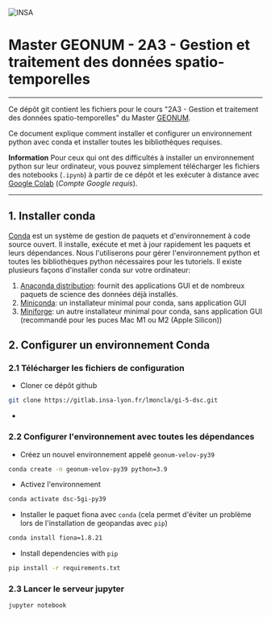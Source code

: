 ![INSA](https://mastergeonum.files.wordpress.com/2021/10/rvb_original.png)

# Master GEONUM - 2A3 - Gestion et traitement des données spatio-temporelles
***

Ce dépôt git contient les fichiers pour le cours "2A3 - Gestion et traitement des données spatio-temporelles" du Master [GEONUM](https://mastergeonum.org/programme/).



Ce document explique comment installer et configurer un environnement python avec conda et installer toutes les bibliothèques requises.

**Information** Pour ceux qui ont des difficultés à installer un environnement python sur leur ordinateur, vous pouvez simplement télécharger les fichiers des notebooks (`.ipynb`) à partir de ce dépôt et les exécuter à distance avec [Google Colab](http://colab.research.google.com) (*Compte Google requis*).

***

## 1. Installer conda

[Conda](https://conda.io/projects/conda/en/latest/index.html) est un système de gestion de paquets et d'environnement à code source ouvert. Il installe, exécute et met à jour rapidement les paquets et leurs dépendances. 
Nous l'utiliserons pour gérer l'environnement python et toutes les bibliothèques python nécessaires pour les tutoriels.
Il existe plusieurs façons d'installer conda sur votre ordinateur:
1. [Anaconda distribution](https://www.anaconda.com/products/distribution): fournit des applications GUI et de nombreux paquets de science des données déjà installés.
2. [Miniconda](https://docs.conda.io/en/latest/miniconda.html): un installateur minimal pour conda, sans application GUI
3. [Miniforge](https://github.com/conda-forge/miniforge): un autre installateur minimal pour conda, sans application GUI (recommandé pour les puces Mac M1 ou M2 (Apple Silicon))

## 2. Configurer un environnement Conda

### 2.1 Télécharger les fichiers de configuration

* Cloner ce dépôt github

```bash
git clone https://gitlab.insa-lyon.fr/lmoncla/gi-5-dsc.git
```

* 

### 2.2 Configurer l'environnement avec toutes les dépendances


* Créez un nouvel environnement appelé `geonum-velov-py39`

```bash
conda create -n geonum-velov-py39 python=3.9
```

* Activez l'environnement

```bash
conda activate dsc-5gi-py39
```

* Installer le paquet fiona avec `conda` (cela permet d'éviter un problème lors de l'installation de geopandas avec `pip`)

```bash
conda install fiona=1.8.21
```

* Install dependencies with `pip`

```bash
pip install -r requirements.txt
```


### 2.3 Lancer le serveur jupyter

```bash
jupyter notebook
```